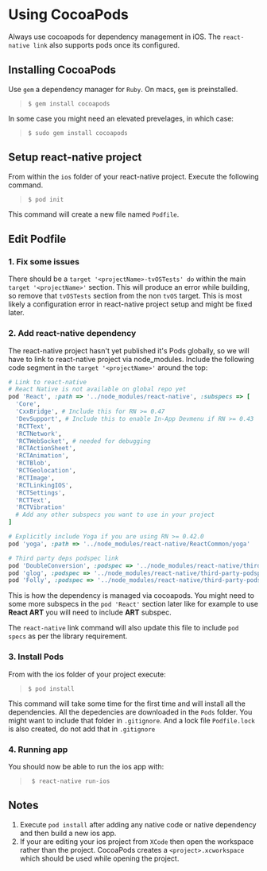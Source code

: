 # Using CocoaPods
Always use cocoapods for dependency management in iOS. The `react-native link` also supports pods once its configured.

## Installing CocoaPods
Use `gem` a dependency manager for `Ruby`. On macs, `gem` is
preinstalled.

> `$ gem install cocoapods`

In some case you might need an elevated prevelages, in which case:

> `$ sudo gem install cocoapods`

## Setup react-native project
From within the `ios` folder of your react-native project. Execute
the following command.

> `$ pod init`

This command will create a new file named `Podfile`.

## Edit Podfile
### 1. Fix some issues
There should be a `target '<projectName>-tvOSTests' do` within
the main `target '<projectName>'` section. This will produce an
error while building, so remove that `tvOSTests` section from the
non `tvOS` target. This is most likely a configuration error in
react-native project setup and might be fixed later.

### 2. Add react-native dependency
The react-native project hasn't yet published it's Pods globally,
so we will have to link to react-native project via node_modules.
Include the following code segment in the `target '<projectName>'`
around the top:
```ruby
# Link to react-native
# React Native is not available on global repo yet
pod 'React', :path => '../node_modules/react-native', :subspecs => [
  'Core',
  'CxxBridge', # Include this for RN >= 0.47
  'DevSupport', # Include this to enable In-App Devmenu if RN >= 0.43
  'RCTText',
  'RCTNetwork',
  'RCTWebSocket', # needed for debugging
  'RCTActionSheet',
  'RCTAnimation',
  'RCTBlob',
  'RCTGeolocation',
  'RCTImage',
  'RCTLinkingIOS',
  'RCTSettings',
  'RCTText',
  'RCTVibration'
  # Add any other subspecs you want to use in your project
]

# Explicitly include Yoga if you are using RN >= 0.42.0
pod 'yoga', :path => '../node_modules/react-native/ReactCommon/yoga'

# Third party deps podspec link
pod 'DoubleConversion', :podspec => '../node_modules/react-native/third-party-podspecs/DoubleConversion.podspec'
pod 'glog', :podspec => '../node_modules/react-native/third-party-podspecs/glog.podspec'
pod 'Folly', :podspec => '../node_modules/react-native/third-party-podspecs/Folly.podspec'
```
This is how the dependency is managed via cocoapods. You might need
to some more subspecs in the `pod 'React'` section later
like for example to use **React ART** you will need to include **ART** subspec.

The `react-native` link command will also update this file to include
`pod specs` as per the library requirement.

### 3. Install Pods
From with the ios folder of your project execute:
> `$ pod install`

This command will take some time for the first time and will install
all the dependencies. All the depedencies are downloaded in the
`Pods` folder. You might want to include that folder in `.gitignore`.
And a lock file `Podfile.lock` is also created, do not add that in
`.gitignore`

### 4. Running app
You should now be able to run the ios app with:
> ` $ react-native run-ios`

## Notes
1. Execute `pod install` after adding any native code or native
   dependency and then build a new ios app.
2. If your are editing your ios project from `XCode` then
open the workspace rather than the project. CocoaPods creates
a `<project>.xcworkspace` which should be used while opening
the project.


